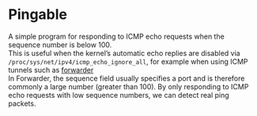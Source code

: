 # Pingable
A simple program for responding to ICMP echo requests when the sequence number is below 100.  
This is useful when the kernel’s automatic echo replies are disabled via `/proc/sys/net/ipv4/icmp_echo_ignore_all`, for example when using ICMP tunnels such as [forwarder](https://github.com/arian8j2/forwarder)  
In Forwarder, the sequence field usually specifies a port and is therefore commonly a large number (greater than 100). By only responding to ICMP echo requests with low sequence numbers, we can detect real ping packets.
